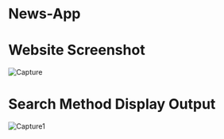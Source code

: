 # News-App

# Website Screenshot
![Capture](https://github.com/manishkt52/News-App/assets/109426299/0fcbe05e-7afd-4dba-a240-78af5f91c46b)

# Search Method Display Output
![Capture1](https://github.com/manishkt52/News-App/assets/109426299/fe932476-40f9-433b-9bb7-3ccc1c5923da)
